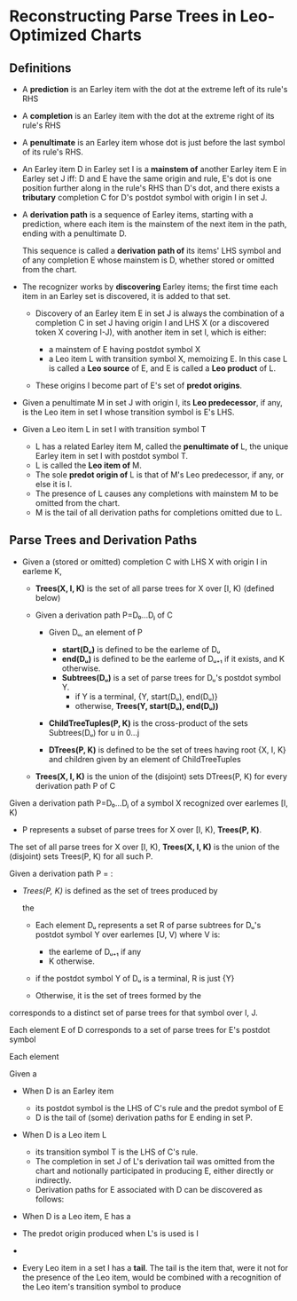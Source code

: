 # Reconstructing Parse Trees in Leo-Optimized Charts

## Definitions

- A **prediction** is an Earley item with the dot at the extreme left of its rule's RHS
- A **completion** is an Earley item with the dot at the extreme right of its rule's RHS
- A **penultimate** is an Earley item whose dot is just before the last symbol of its rule's RHS.

- An Earley item D in Earley set I is a **mainstem of** another Earley item E in Earley set J iff: D
  and E have the same origin and rule, E's dot is one position further along in the rule's RHS than
  D's dot, and there exists a **tributary** completion C for D's postdot symbol with origin I in set
  J.

- A **derivation path** is a sequence of Earley items, starting with a prediction, where each item
  is the mainstem of the next item in the path, ending with a penultimate D.
  
  This sequence is called a **derivation path of** its items' LHS symbol and of any completion E
  whose mainstem is D, whether stored or omitted from the chart.

- The recognizer works by **discovering** Earley items; the first time each item in an Earley set is
  discovered, it is added to that set.
  
  - Discovery of an Earley item E in set J is always the combination of a completion C in set J having
    origin I and LHS X (or a discovered token X covering I-J), with another item in set I, which is
    either:

    - a mainstem of E having postdot symbol X
    - a Leo item L with transition symbol X, memoizing E. In this case L is called a **Leo source** of
      E, and E is called a **Leo product** of L.
    
  - These origins I become part of E's set of **predot origins**.
  
- Given a penultimate M in set J with origin I, its **Leo predecessor**, if any, is the Leo item in
  set I whose transition symbol is E's LHS.
  
- Given a Leo item L in set I with transition symbol T

  - L has a related Earley item M, called the **penultimate of** L, the unique Earley item in set I
    with postdot symbol T.
  - L is called the **Leo item of** M.
  - The sole **predot origin of** L is that of M's Leo predecessor, if any, or else it is I.
  - The presence of L causes any completions with mainstem M to be omitted from the chart. 
  - M is  the tail of all derivation paths for completions omitted due to L.

## Parse Trees and Derivation Paths

- Given a (stored or omitted) completion C with LHS X with origin I in earleme K,

  - **Trees(X, I, K)** is the set of all parse trees for X over [I, K) (defined below)
  
  - Given a derivation path P=D₀...Dⱼ of C
  
    - Given Dᵤ, an element of P

      - **start(Dᵤ)** is defined to be the earleme of Dᵤ
      - **end(Dᵤ)** is defined to be the earleme of Dᵤ₊₁ if it exists, and K otherwise.
      - **Subtrees(Dᵤ)** is a set of parse trees for Dᵤ's postdot symbol Y.
        - if Y is a terminal, {Y, start(Dᵤ), end(Dᵤ)}
        - otherwise, **Trees(Y, start(Dᵤ), end(Dᵤ))**

    - **ChildTreeTuples(P, K)** is the cross-product of the sets Subtrees(Dᵤ) for u in 0...j
    - **DTrees(P, K)** is defined to be the set of trees having root {X, I, K} and children given by
      an element of ChildTreeTuples

  - **Trees(X, I, K)** is the union of the (disjoint) sets DTrees(P, K) for every derivation path P
    of C
  
Given a derivation path P=D₀...Dⱼ of a symbol X recognized over earlemes [I, K)

- P represents a subset of parse trees for X over [I, K), **Trees(P, K)**.



The set of all parse trees for X over [I, K), **Trees(X, I, K)** is the union of the (disjoint) sets
  Trees(P, K) for all such P.

Given a derivation path P = :
- *Trees(P, K)* is defined as the set of trees produced by 

  the 
  - Each element Dᵤ represents a set R of parse subtrees for Dᵤ's postdot symbol Y over earlemes [U, V)
 where V is:
    - the earleme of Dᵤ₊₁ if any
    - K otherwise.
    
  - if the postdot symbol Y of Dᵤ is a terminal, R is just {Y}
  - Otherwise, it is the set of trees formed by the 
  

corresponds to a distinct
set of parse trees for that symbol over I, J.

Each element E of D corresponds to a set of parse trees for E's postdot symbol

Each element

Given a 

- When D is an Earley item
  - its postdot symbol is the LHS of C's rule and the predot symbol of E
  - D is the tail of (some) derivation paths for E ending in set P.
  
- When D is a Leo item L
  - its transition symbol T is the LHS of C's rule.
  - The completion in set J of L's derivation tail was omitted from the chart and notionally
    participated in producing E, either directly or indirectly.
  - Derivation paths for E associated with D can be discovered as follows:
  
- When D is a Leo item, E has a 
  
- The predot origin produced when L's is used is I 
-
- Every Leo item in a set I has a **tail**.  The tail is the item that, were it not for the presence
  of the Leo item, would be combined with a recognition of the Leo item's transition symbol to produce
